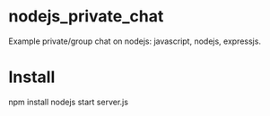 # nodejs_private_chat

Example private/group chat on nodejs: javascript, nodejs, expressjs.

# Install

 npm install
 nodejs start server.js

